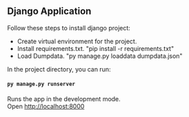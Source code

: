 ## Django Application

Follow these steps to install django project:

- Create virtual environment for the project.
- Install requirements.txt. "pip install -r requirements.txt"
- Load Dumpdata. "py manage.py loaddata dumpdata.json"

In the project directory, you can run:

#### `py manage.py runserver`

Runs the app in the development mode.<br />
Open [http://localhost:8000](http://localhost:8000)
